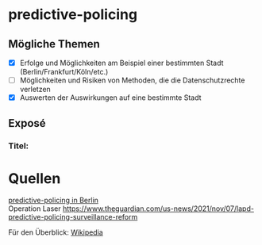 # predictive-policing

## Mögliche Themen

- [x] Erfolge und Möglichkeiten am Beispiel einer bestimmten Stadt (Berlin/Frankfurt/Köln/etc.)
- [ ] Möglichkeiten und Risiken von Methoden, die die Datenschutzrechte verletzen
- [x] Auswerten der Auswirkungen auf eine bestimmte Stadt

## Exposé
### Titel:





# Quellen

[predictive-policing in Berlin](https://kops.uni-konstanz.de/handle/123456789/43114) <br>
Operation Laser
https://www.theguardian.com/us-news/2021/nov/07/lapd-predictive-policing-surveillance-reform



Für den Überblick:
[Wikipedia](https://de.wikipedia.org/wiki/Predictive_Policing)




